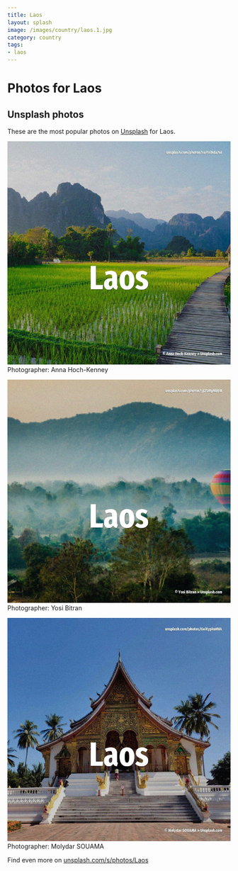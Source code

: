 ```yaml
---
title: Laos
layout: splash
image: /images/country/laos.1.jpg
category: country
tags:
- laos
---
```

# Photos for Laos
 
## Unsplash photos
These are the most popular photos on [Unsplash](https://unsplash.com) for Laos.
 
![Laos](/images/country/laos.1.jpg)
Photographer:  Anna Hoch-Kenney
 
![Laos](/images/country/laos.2.jpg)
Photographer:  Yosi Bitran
 
![Laos](/images/country/laos.3.jpg)
Photographer:  Molydar SOUAMA
 
Find even more on [unsplash.com/s/photos/Laos](https://unsplash.com/s/photos/Laos)
 
